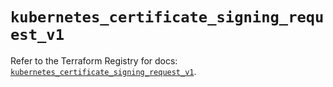# `kubernetes_certificate_signing_request_v1`

Refer to the Terraform Registry for docs: [`kubernetes_certificate_signing_request_v1`](https://registry.terraform.io/providers/hashicorp/kubernetes/2.27.0/docs/resources/certificate_signing_request_v1).
